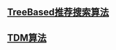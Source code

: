 ## [TreeBased推荐搜索算法](https://github.com/PaddlePaddle/PaddleRec/blob/master/models/treebased)
## [TDM算法](https://github.com/PaddlePaddle/PaddleRec/blob/master/models/treebased/tdm)
